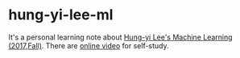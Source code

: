 # hung-yi-lee-ml

It's a personal learning note about [Hung-yi Lee's Machine Learning (2017,Fall)](http://speech.ee.ntu.edu.tw/~tlkagk/courses_ML17_2.html). There are [online video](https://www.youtube.com/playlist?list=PLJV_el3uVTsPy9oCRY30oBPNLCo89yu49) for self-study.
